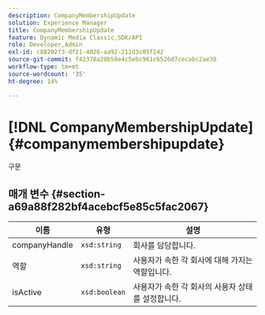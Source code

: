 ```yaml
---
description: CompanyMembershipUpdate
solution: Experience Manager
title: CompanyMembershipUpdate
feature: Dynamic Media Classic,SDK/API
role: Developer,Admin
exl-id: c88202f3-df21-4026-aa92-212d3c05f242
source-git-commit: f42378a20b58e4c5ebc961c6526d7cecabc2ae38
workflow-type: tm+mt
source-wordcount: '35'
ht-degree: 14%

---
```


# [!DNL CompanyMembershipUpdate]{#companymembershipupdate}

구문

## 매개 변수 {#section-a69a88f282bf4acebcf5e85c5fac2067}

| 이름 | 유형 | 설명 |
|---|---|---|
| companyHandle | `xsd:string` | 회사를 담당합니다. |
| 역할 | `xsd:string` | 사용자가 속한 각 회사에 대해 가지는 역할입니다. |
| isActive | `xsd:boolean` | 사용자가 속한 각 회사의 사용자 상태를 설정합니다. |
